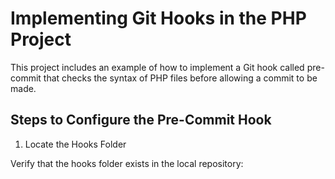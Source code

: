 # Implementing Git Hooks in the PHP Project

This project includes an example of how to implement a Git hook called pre-commit that checks the syntax of PHP files before allowing a commit to be made.

## Steps to Configure the Pre-Commit Hook

1. Locate the Hooks Folder

Verify that the hooks folder exists in the local repository:
